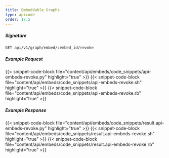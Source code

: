 ```yaml
---
title: Embeddable Graphs
type: apicode
order: 17.5
---
```


##### Signature
`GET api/v1/graph/embed/:embed_id/revoke`
##### Example Request
{{< snippet-code-block file="content/api/embeds/code_snippets/api-embeds-revoke.py" highlight="true" >}}
{{< snippet-code-block file="content/api/embeds/code_snippets/api-embeds-revoke.sh" highlight="true" >}}
{{< snippet-code-block file="content/api/embeds/code_snippets/api-embeds-revoke.rb" highlight="true" >}}
##### Example Response
{{< snippet-code-block file="content/api/embeds/code_snippets/result.api-embeds-revoke.py" highlight="true" >}}
{{< snippet-code-block file="content/api/embeds/code_snippets/result.api-embeds-revoke.sh" highlight="true" >}}
{{< snippet-code-block file="content/api/embeds/code_snippets/result.api-embeds-revoke.rb" highlight="true" >}}